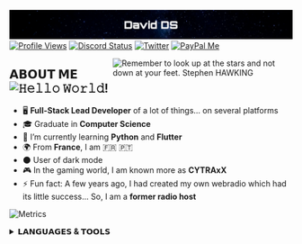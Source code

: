 [![David DS](https://raw.githubusercontent.com/DavidDSfr/DavidDSfr/main/header.png)](https://davidds.fr/)
[![Profile Views](https://komarev.com/ghpvc/?username=daviddsfr&style=flat-square&color=0d2550&label=VIEWS)](#) [![Discord Status](https://dcbadge.vercel.app/api/shield/375592240350756868?style=flat-square&theme=discord-inverted&compact=true)](#) [![Twitter](https://img.shields.io/badge/Twitter-%231DA1F2.svg?style=flat-square&logo=Twitter&logoColor=white)](https://twitter.com/DavidDS_fr) [![PayPal Me](https://img.shields.io/badge/PayPal.Me-0070BA?style=flat-square&logo=paypal&logoColor=white)](https://paypal.me/davidds) <!-- ![Github Sponsor](https://img.shields.io/badge/sponsor-30363D?style=flat-square&logo=GitHub-Sponsors&logoColor=#EA4AAA) -->

<img src="https://davidds.fr/img/look-up-shawking.png" width="320" align="right" alt="Remember to look up at the stars and not down at your feet. Stephen HAWKING">

## 𝗔𝗕𝗢𝗨𝗧 𝗠𝗘 ![𝙷𝚎𝚕𝚕𝚘 𝚆𝚘𝚛𝚕𝚍!](https://readme-typing-svg.demolab.com?font=Fira+Code&weight=600&pause=1000&color=3645AE&vCenter=true&height=36&lines=Hello+World!)

- 🖥️ **Full-Stack Lead Developer** of a lot of things... on several platforms
- 🎓 Graduate in **Computer Science**
- 🌱 I’m currently learning **Python** and **Flutter**
- 🌍 From **France**, I am 🇫🇷 🇵🇹
- 🌑 User of dark mode
- 🎮 In the gaming world, I am known more as **CYTRAxX**
- ⚡ Fun fact: A few years ago, I had created my own webradio which had its little success... So, I am a **former radio host**

![Metrics](https://metrics.lecoq.io/daviddsfr?template=classic&isocalendar=1&base=header%2C%20activity%2C%20community%2C%20repositories%2C%20metadata&base.indepth=false&base.hireable=false&base.skip=false&isocalendar=false&isocalendar.duration=half-year&config.timezone=Europe%2FParis)

<details>
<summary><b>𝗟𝗔𝗡𝗚𝗨𝗔𝗚𝗘𝗦 & 𝗧𝗢𝗢𝗟𝗦</b></summary>
<p align="center">
<img src="https://skillicons.dev/icons?i=git,github,gitlab,vscode,idea,vim,bash,linux,raspberrypi,docker,bots,lua,html,css,js,jquery,nodejs,bootstrap,php,symfony,mysql,sqlite,nginx,cloudflare,wordpress,androidstudio,java,kotlin,swift,postman,react,firebase,photoshop,ai,ae,au,xd,c,cpp,cs&perline=10" />
</p>
</details>
